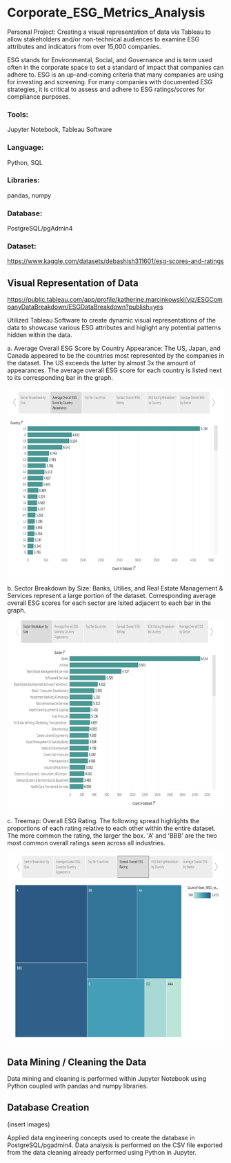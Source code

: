# Corporate_ESG_Metrics_Analysis

Personal Project: Creating a visual representation of data via Tableau to allow stakeholders and/or non-technical audiences to examine ESG attributes and indicators from over 15,000 companies.

ESG stands for Environmental, Social, and Governance and is term used often in the corporate space to set a standard of impact that companies can adhere to. ESG is an up-and-coming criteria that many companies are using for investing and screening. For many companies with documented ESG strategies, it is critical to assess and adhere to ESG ratings/scores for compliance purposes.

### Tools:
Jupyter Notebook, Tableau Software

### Language:
Python, SQL

### Libraries:
pandas, numpy

### Database:

PostgreSQL/pgAdmin4

### Dataset:
https://www.kaggle.com/datasets/debashish311601/esg-scores-and-ratings

## Visual Representation of Data 

https://public.tableau.com/app/profile/katherine.marcinkowski/viz/ESGCompanyDataBreakdown/ESGDataBreakdown?publish=yes

Utilized Tableau Software to create dynamic visual representations of the data to showcase various ESG attributes and higlight any potential patterns hidden within the data.


a. Average Overall ESG Score by Country Appearance: The US, Japan, and Canada appeared to be the countries most represented by the companies in the dataset. The US exceeds the latter by almost 3x the amount of appearances. The average overall ESG score for each country is listed next to its corresponding bar in the graph.

<img src="https://github.com/katmarcin/Corporate_ESG_Metrics_Analysis/blob/3706cdec152c642975651b6aa18e56eff9846cf5/images/country_esg.jpg" width="680" height="440" />

b. Sector Breakdown by Size: Banks, Utilies, and Real Estate Management & Services represent a large portion of the dataset. Corresponding average overall ESG scores for each sector are lsited adjacent to each bar in the graph.

<img src="https://github.com/katmarcin/Corporate_ESG_Metrics_Analysis/blob/3706cdec152c642975651b6aa18e56eff9846cf5/images/sector.jpg" width="680" height="440" />

c. Treemap: Overall ESG Rating. The following spread highlights the proportions of each rating relative to each other within the entire dataset. The more common the rating, the larger the box. 'A' and 'BBB' are the two most common overall ratings seen across all industries.

<img src="https://github.com/katmarcin/Corporate_ESG_Metrics_Analysis/blob/3706cdec152c642975651b6aa18e56eff9846cf5/images/treemap.jpg" width="680" height="440" />

## Data Mining / Cleaning the Data

Data mining and cleaning is performed within Jupyter Notebook using Python coupled with pandas and numpy libraries. 

## Database Creation 

(insert images)


Applied data engineering concepts used to create the database in PostgreSQL/pgadmin4. Data analysis is performed on the CSV file exported from the data cleaning already performed using Python in Jupyter. 


